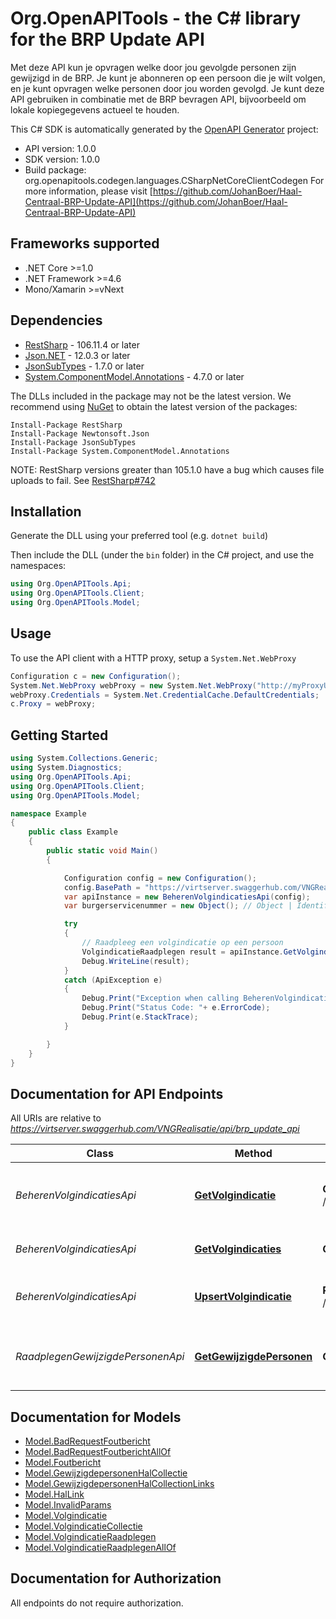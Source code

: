 # Org.OpenAPITools - the C# library for the BRP Update API

Met deze API kun je opvragen welke door jou gevolgde personen zijn gewijzigd in de BRP. Je kunt je abonneren op een persoon die je wilt volgen, en je kunt opvragen welke personen door jou worden gevolgd. Je kunt deze API gebruiken in combinatie met de BRP bevragen API, bijvoorbeeld om lokale kopiegegevens actueel te houden.

This C# SDK is automatically generated by the [OpenAPI Generator](https://openapi-generator.tech) project:

- API version: 1.0.0
- SDK version: 1.0.0
- Build package: org.openapitools.codegen.languages.CSharpNetCoreClientCodegen
    For more information, please visit [https://github.com/JohanBoer/Haal-Centraal-BRP-Update-API](https://github.com/JohanBoer/Haal-Centraal-BRP-Update-API)

<a name="frameworks-supported"></a>
## Frameworks supported
- .NET Core >=1.0
- .NET Framework >=4.6
- Mono/Xamarin >=vNext

<a name="dependencies"></a>
## Dependencies

- [RestSharp](https://www.nuget.org/packages/RestSharp) - 106.11.4 or later
- [Json.NET](https://www.nuget.org/packages/Newtonsoft.Json/) - 12.0.3 or later
- [JsonSubTypes](https://www.nuget.org/packages/JsonSubTypes/) - 1.7.0 or later
- [System.ComponentModel.Annotations](https://www.nuget.org/packages/System.ComponentModel.Annotations) - 4.7.0 or later

The DLLs included in the package may not be the latest version. We recommend using [NuGet](https://docs.nuget.org/consume/installing-nuget) to obtain the latest version of the packages:
```
Install-Package RestSharp
Install-Package Newtonsoft.Json
Install-Package JsonSubTypes
Install-Package System.ComponentModel.Annotations
```

NOTE: RestSharp versions greater than 105.1.0 have a bug which causes file uploads to fail. See [RestSharp#742](https://github.com/restsharp/RestSharp/issues/742)

<a name="installation"></a>
## Installation
Generate the DLL using your preferred tool (e.g. `dotnet build`)

Then include the DLL (under the `bin` folder) in the C# project, and use the namespaces:
```csharp
using Org.OpenAPITools.Api;
using Org.OpenAPITools.Client;
using Org.OpenAPITools.Model;
```
<a name="usage"></a>
## Usage

To use the API client with a HTTP proxy, setup a `System.Net.WebProxy`
```csharp
Configuration c = new Configuration();
System.Net.WebProxy webProxy = new System.Net.WebProxy("http://myProxyUrl:80/");
webProxy.Credentials = System.Net.CredentialCache.DefaultCredentials;
c.Proxy = webProxy;
```

<a name="getting-started"></a>
## Getting Started

```csharp
using System.Collections.Generic;
using System.Diagnostics;
using Org.OpenAPITools.Api;
using Org.OpenAPITools.Client;
using Org.OpenAPITools.Model;

namespace Example
{
    public class Example
    {
        public static void Main()
        {

            Configuration config = new Configuration();
            config.BasePath = "https://virtserver.swaggerhub.com/VNGRealisatie/api/brp_update_api";
            var apiInstance = new BeherenVolgindicatiesApi(config);
            var burgerservicenummer = new Object(); // Object | Identificerend gegeven van een ingeschreven natuurlijk persoon, als bedoeld in artikel 1.1 van de Wet algemene bepalingen burgerservicenummer.

            try
            {
                // Raadpleeg een volgindicatie op een persoon
                VolgindicatieRaadplegen result = apiInstance.GetVolgindicatie(burgerservicenummer);
                Debug.WriteLine(result);
            }
            catch (ApiException e)
            {
                Debug.Print("Exception when calling BeherenVolgindicatiesApi.GetVolgindicatie: " + e.Message );
                Debug.Print("Status Code: "+ e.ErrorCode);
                Debug.Print(e.StackTrace);
            }

        }
    }
}
```

<a name="documentation-for-api-endpoints"></a>
## Documentation for API Endpoints

All URIs are relative to *https://virtserver.swaggerhub.com/VNGRealisatie/api/brp_update_api*

Class | Method | HTTP request | Description
------------ | ------------- | ------------- | -------------
*BeherenVolgindicatiesApi* | [**GetVolgindicatie**](docs/BeherenVolgindicatiesApi.md#getvolgindicatie) | **GET** /volgindicaties/{burgerservicenummer} | Raadpleeg een volgindicatie op een persoon
*BeherenVolgindicatiesApi* | [**GetVolgindicaties**](docs/BeherenVolgindicatiesApi.md#getvolgindicaties) | **GET** /volgindicaties | Raadpleeg actieve volgindicaties
*BeherenVolgindicatiesApi* | [**UpsertVolgindicatie**](docs/BeherenVolgindicatiesApi.md#upsertvolgindicatie) | **PUT** /volgindicaties/{burgerservicenummer} | Plaats, wijzig of beëindig een volgindicatie
*RaadplegenGewijzigdePersonenApi* | [**GetGewijzigdePersonen**](docs/RaadplegenGewijzigdePersonenApi.md#getgewijzigdepersonen) | **GET** /wijzigingen | Raadpleeg personen met gewijzigde gegevens


<a name="documentation-for-models"></a>
## Documentation for Models

 - [Model.BadRequestFoutbericht](docs/BadRequestFoutbericht.md)
 - [Model.BadRequestFoutberichtAllOf](docs/BadRequestFoutberichtAllOf.md)
 - [Model.Foutbericht](docs/Foutbericht.md)
 - [Model.GewijzigdepersonenHalCollectie](docs/GewijzigdepersonenHalCollectie.md)
 - [Model.GewijzigdepersonenHalCollectionLinks](docs/GewijzigdepersonenHalCollectionLinks.md)
 - [Model.HalLink](docs/HalLink.md)
 - [Model.InvalidParams](docs/InvalidParams.md)
 - [Model.Volgindicatie](docs/Volgindicatie.md)
 - [Model.VolgindicatieCollectie](docs/VolgindicatieCollectie.md)
 - [Model.VolgindicatieRaadplegen](docs/VolgindicatieRaadplegen.md)
 - [Model.VolgindicatieRaadplegenAllOf](docs/VolgindicatieRaadplegenAllOf.md)


<a name="documentation-for-authorization"></a>
## Documentation for Authorization

All endpoints do not require authorization.
